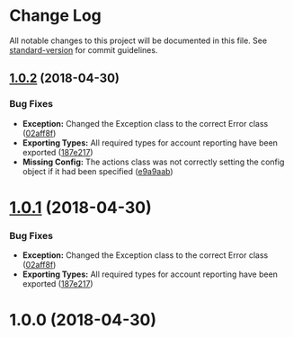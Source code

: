 # Change Log

All notable changes to this project will be documented in this file. See [standard-version](https://github.com/conventional-changelog/standard-version) for commit guidelines.

<a name="1.0.2"></a>
## [1.0.2](https://github.com/vultuk/revolut-business/compare/v1.0.1...v1.0.2) (2018-04-30)


### Bug Fixes

* **Exception:** Changed the Exception class to the correct Error class ([02aff8f](https://github.com/vultuk/revolut-business/commit/02aff8f))
* **Exporting Types:** All required types for account reporting have been exported ([187e217](https://github.com/vultuk/revolut-business/commit/187e217))
* **Missing Config:** The actions class was not correctly setting the config object if it had been specified ([e9a9aab](https://github.com/vultuk/revolut-business/commit/e9a9aab))



<a name="1.0.1"></a>
# [1.0.1](https://github.com/vultuk/revolut-business/compare/v1.0.1...v1.0.0) (2018-04-30)


### Bug Fixes

* **Exception:** Changed the Exception class to the correct Error class ([02aff8f](https://github.com/vultuk/revolut-business/commit/02aff8f))
* **Exporting Types:** All required types for account reporting have been exported ([187e217](https://github.com/vultuk/revolut-business/commit/187e217))



<a name="1.0.0"></a>
# 1.0.0 (2018-04-30)
